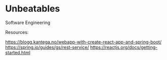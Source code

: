 # Unbeatables
Software Engineering

Resources: 

https://blogg.kantega.no/webapp-with-create-react-app-and-spring-boot/
https://spring.io/guides/gs/rest-service/
https://reactjs.org/docs/getting-started.html
